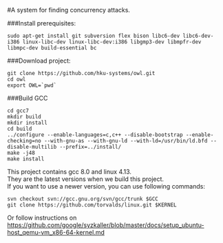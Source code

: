#A system for finding concurrency attacks.

###Install prerequisites:
```
sudo apt-get install git subversion flex bison libc6-dev libc6-dev-i386 linux-libc-dev linux-libc-dev:i386 libgmp3-dev libmpfr-dev libmpc-dev build-essential bc
```

###Download project:
```
git clone https://github.com/hku-systems/owl.git
cd owl
export OWL=`pwd`
```
###Build GCC
```
cd gcc7
mkdir build
mkdir install
cd build
../configure --enable-languages=c,c++ --disable-bootstrap --enable-checking=no --with-gnu-as --with-gnu-ld --with-ld=/usr/bin/ld.bfd --disable-multilib --prefix=../install/
make -j48
make install
```
This project contains gcc 8.0 and linux 4.13.<br>
They are the latest versions when we build this project.<br>
If you want to use a newer version, you can use following commands:<br>
```
svn checkout svn://gcc.gnu.org/svn/gcc/trunk $GCC
git clone https://github.com/torvalds/linux.git $KERNEL
```
Or follow instructions on https://github.com/google/syzkaller/blob/master/docs/setup_ubuntu-host_qemu-vm_x86-64-kernel.md
